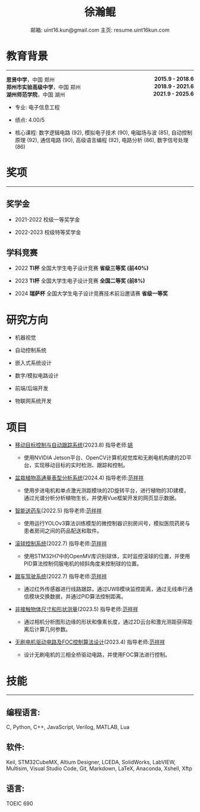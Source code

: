# <center>**徐瀚鲲**</center>
<center>
邮箱: uint16.kun@gmail.com  主页: resume.uint16kun.com
</center>

# 教育背景

***

<div><span><b>思贤中学</b>，中国 郑州</span><span style="float:right"><b>2015.9 - 2018.6</b></span></div> 
<div><span><b>郑州市实验高级中学</b>，中国 郑州</span><span style="float:right"><b>2018.9 - 2021.6</b></span></div> 
<div><span><b>湖州师范学院</b>，中国 湖州</span><span style="float:right"><b>2021.9 - 2025.6</b></span></div> 

-   专业: 电子信息工程

-   绩点: 4.00/5

-   核心课程: 数字逻辑电路 (92), 模拟电子技术 (90), 电磁场与波 (85), 自动控制原理 (92), 通信电路 (90), 高级语言编程 (92), 电路分析 (86), 数字信号处理 (86)

# 奖项

***

## 奖学金

-   2021-2022 校级一等奖学金

-   2022-2023 校级特等奖学金

## 学科竞赛

-   2022 **TI杯** 全国大学生电子设计竞赛 **省级三等奖 (前40%)**

-   2023 **TI杯** 全国大学生电子设计竞赛 **全国二等奖 (前8%)**

-   2024 **瑞萨杯** 全国大学生电子设计竞赛技术前沿邀请赛 **省级一等奖** 

 # 研究方向

-   机器视觉

-   自动控制系统

-   嵌入式系统设计

-   数字/模拟电路设计

-   前端/后端开发

-   物联网系统开发

# 项目

-   [移动目标控制与自动跟踪系统](https://resume.uint16kun.com/zh/my-projects/Moving%20target%20control%20and%20automatic%20tracking%20system.html)(2023.8) 指导老师:[姚](http://xxgcxy.zjhu.edu.cn/2023/0411/c5546a193663/page.htm)

    -   使用NVIDIA Jetson平台、OpenCV计算机视觉库和无刷电机构建的2D平台，实现移动目标的实时检测、跟踪和控制。

-   [盆栽植物高通量表型分析系统](https://resume.uint16kun.com/zh/my-projects/High-throughput%20phenotyping%20system%20for%20potted%20plants.html)(2024.4) 指导老师:[范祥祥](http://xxgcxy.zjhu.edu.cn/2021/0326/c5544a166633/page.htm)

    -   使用步进电机和单点激光测距模块的2D旋转平台，进行植物的3D建模，通过光谱分析分析植物生长，并使用Vue框架开发的网页显示数据。

-   [智能送药车](https://resume.uint16kun.com/zh/my-projects/Smart%20medicine%20delivery%20car.html)(2022.5) 指导老师:[范祥祥](http://xxgcxy.zjhu.edu.cn/2021/0326/c5544a166633/page.htm)

    -   使用运行YOLOv3算法训练模型的微控制器识别房间号，模拟医院药房与患者房间之间的药品配送和取件。

-   [滚球控制系统](https://resume.uint16kun.com/zh/my-projects/Rolling%20ball%20control%20system.html)(2022.7) 指导老师:[范祥祥](http://xxgcxy.zjhu.edu.cn/2021/0326/c5544a166633/page.htm)

    -   使用STM32H7中的OpenMV库识别球体，实时监控滚球的位置，并使用PID算法控制伺服电机的倾斜角度来控制球的位置。

-   [跟车驾驶系统](https://resume.uint16kun.com/zh/my-projects/Car%20following%20driving%20system.html)(2022.7) 指导老师:[范祥祥](http://xxgcxy.zjhu.edu.cn/2021/0326/c5544a166633/page.htm)

    -   通过红外传感器进行线路跟踪，通过UWB模块监控距离，通过无线串行通信模块交换数据，并通过PID算法控制距离。

-   [非接触物体尺寸和形状测量](https://resume.uint16kun.com/zh/my-projects/Non-contact%20object%20size%20and%20shape%20measurement.html)(2023.5) 指导老师:[范祥祥](http://xxgcxy.zjhu.edu.cn/2021/0326/c5544a166633/page.htm)

    -   通过相机分析图形边缘的形状和像素长度，通过2D云台和激光测距获得距离后计算几何参数。

-   [无刷电机驱动电路及FOC控制算法设计](https://resume.uint16kun.com/zh/my-projects/Brushless%20motor%20drive%20circuit%20and%20FOC%20control%20algorithm%20design.html)(2023.4) 指导老师:[范祥祥](http://xxgcxy.zjhu.edu.cn/2021/0326/c5544a166633/page.htm)

    -   设计无刷电机的三相全桥驱动电路，并使用FOC算法进行控制。

# 技能

***

## 编程语言:

C, Python, C++, JavaScript, Verilog, MATLAB, Lua

## 软件:

Keil, STM32CubeMX, Altium Designer, LCEDA, SolidWorks, LabVIEW, Multisim, Visual Studio Code, Git, Markdown, LaTeX, Anaconda, Xshell, Xftp

## 语言:

TOEIC 690